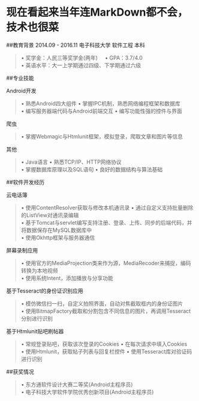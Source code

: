 # 现在看起来当年连MarkDown都不会，技术也很菜

##教育背景
2014.09 - 2016.11	电子科技大学	软件工程	本科
> • 奖学金：人民三等奖学金(两年)       • GPA：3.7/4.0</br>
> • 英语水平：大一上学期通过四级、下学期通过六级</br>


##专业技能

Android开发
> • 熟悉Android四大组件    • 掌握IPC机制，熟悉网络编程框架和数据库</br>
> • 编写服务器端代码与Android前端交互	  • 编写功能性强的控件与界面</br>

爬虫
> • 掌握Webmagic与Htmlunit框架，模拟登录，爬取文章和图片等信息</br>

其他
> • Java语言	 • 熟悉TCP/IP、HTTP网络协议</br>
> • 掌握数据库原理以及SQL语句	 • 良好的数据结构与算法基础</br>

##软件开发经历

云电话簿 
> • 使用ContentResolver获取与修改本机通讯录	• 通过自定义支持批量删除的ListView对通讯录编辑</br>
> • 基于Tomcat与servlet编写支持注册、登录、上传、同步的后端代码，并将数据保存在MySQL数据库中</br>
> • 使用Okhttp框架与服务器通信</br>
 
屏幕录制应用
> • 使用官方的MediaProjection类来作为源，MediaRecoder来捕捉，编码转换为本地视频</br>
> • 使用系统Intent，添加播放与分享功能</br>
 
基于Tesseract的身份证识别应用
> • 模仿微信扫一扫，自定义拍照界面，自动对焦截取框内的身份证图片</br>
> • 使用BitmapFactory截取和分割包含不同信息的图片，再调用Tesseract分别进行识别</br>
 
基于Htmlunit贴吧刷帖器
> • 常规登录贴吧，获取该次登录的Cookies  	 • 在每次请求中填入Cookies</br>
> • 使用Htmlunit，获取帖子列表与回复栏控件	 • 使用Tesseract库对验证码进行识别</br>

##获奖情况
> • 东方通软件设计大赛二等奖(Android主程序员)</br>
> • 电子科技大学软件学院优秀创新项目(Android主程序员)</br>


